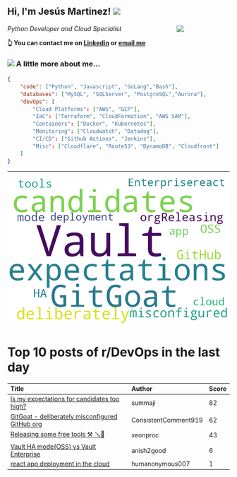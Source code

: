 <!--
**jmartinezl/jmartinezl** is a ✨ _special_ ✨ repository because its `README.md` (this file) appears on your GitHub profile.

Here are some ideas to get you started:

- 🔭 I’m currently working on ...
- 🌱 I’m currently learning ...
- 👯 I’m looking to collaborate on ...
- 🤔 I’m looking for help with ...
- 💬 Ask me about ...
- 📫 How to reach me: ...
- 😄 Pronouns: ...
- ⚡ Fun fact: ...
-->

<h2>Hi, I'm Jesús Martinez! <img src="https://media.giphy.com/media/WUlplcMpOCEmTGBtBW/giphy.gif" width="30"> </h2>
<img align='right' src="https://media.giphy.com/media/NytMLKyiaIh6VH9SPm/giphy.gif" width="120">
<p><em>Python Developer and Cloud Specialist
</em></p>

**👆 You can contact me on [Linkedin](https://www.linkedin.com/in/jes%C3%BAs-martinez-2b7b10104/) or [email me](mailto:jesus.mtz.lorenzo@gmail.com)**

### <img src="https://media.giphy.com/media/VgCDAzcKvsR6OM0uWg/giphy.gif" width="50"> A little more about me...  

```json
{
    "code": ["Python", "Javascript", "GoLang","Bash"],
    "databases": ["MySQL", "SQLServer", "PostgreSQL","Aurora"],
    "devOps": [
        "Cloud Platforms": ["AWS", "GCP"],
        "IaC": ["Terraform", "CloudFormation", "AWS SAM"],
        "Containers": ["Docker", "Kubernetes"],
        "Monitoring": ["Cloudwatch", "Datadog"],
        "CI/CD": ["Github Actions", "Jenkins"],
        "Misc": ["Cloudflare", "Route53", "DynamoDB", "Cloudfront"]
    ]
}
```
---

![Wordcloud](./cloud.png)

# Top 10 posts of r/DevOps in the last day

| Title | Author | Score |
|:---|:---|:---|
| [Is my expectations for candidates too high?](https://www.reddit.com/r/devops/comments/uffq2u/is_my_expectations_for_candidates_too_high/) | summaji | 82 |
| [GitGoat - deliberately misconfigured GitHub org](https://www.reddit.com/r/devops/comments/ufbrx4/gitgoat_deliberately_misconfigured_github_org/) | ConsistentComment919 | 62 |
| [Releasing some free tools ⚒️ 🪛🔧](https://www.reddit.com/r/devops/comments/ufr7qz/releasing_some_free_tools/) | xeonproc | 43 |
| [Vault HA mode(OSS) vs Vault Enterprise](https://www.reddit.com/r/devops/comments/ufdrv4/vault_ha_modeoss_vs_vault_enterprise/) | anish2good | 6 |
| [react app deployment in the cloud](https://www.reddit.com/r/devops/comments/ufrwcd/react_app_deployment_in_the_cloud/) | humanonymous007 | 1 |
